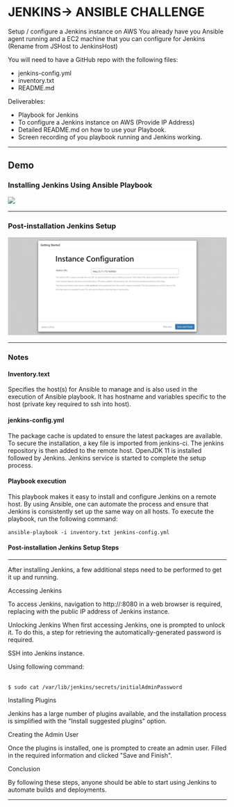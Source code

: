 # JENKINS-> ANSIBLE CHALLENGE

Setup / configure a Jenkins instance on AWS
You already have you Ansible agent running and a EC2 machine that you can configure for Jenkins (Rename from JSHost to JenkinsHost)

You will need to have a GitHub repo with the following files:

- jenkins-config.yml
- inventory.txt
- README.md

Deliverables:

- Playbook for Jenkins
- To configure a Jenkins instance on AWS (Provide IP Address)
- Detailed README.md on how to use your Playbook.
- Screen recording of you playbook running and Jenkins working.

---

## Demo

### Installing Jenkins Using Ansible Playbook

![](jenkins-instance.gif)

---

### Post-installation Jenkins Setup

![](running-playbook.gif)

---

### Notes

#### Inventory.text

Specifies the host(s) for Ansible to manage and is also used in the execution of Ansible playbook. It has hostname and variables specific to the host (private key required to ssh into host).

#### jenkins-config.yml

The package cache is updated to ensure the latest packages are available. To secure the installation, a key file is imported from jenkins-ci. The jenkins repository is then added to the remote host. OpenJDK 11 is installed followed by Jenkins. Jenkins service is started to complete the setup process.

#### Playbook execution

This playbook makes it easy to install and configure Jenkins on a remote host. By using Ansible, one can automate the process and ensure that Jenkins is consistently set up the same way on all hosts. To execute the playbook, run the following command:

```
ansible-playbook -i inventory.txt jenkins-config.yml

```

#### Post-installation Jenkins Setup Steps

---

After installing Jenkins, a few additional steps need to be performed to get it up and running.

Accessing Jenkins

To access Jenkins, navigation to http://<jenkins public ip>:8080 in a web browser is required, replacing <jenkins public ip> with the public IP address of Jenkins instance.

Unlocking Jenkins
When first accessing Jenkins, one is prompted to unlock it. To do this, a step for retrieving the automatically-generated password is required.

SSH into Jenkins instance.

Using following command:

```

$ sudo cat /var/lib/jenkins/secrets/initialAdminPassword

```

Installing Plugins

Jenkins has a large number of plugins available, and the installation process is simplified with the "Install suggested plugins" option.

Creating the Admin User

Once the plugins is installed, one is prompted to create an admin user. Filled in the required information and clicked "Save and Finish".

Conclusion

By following these steps, anyone should be able to start using Jenkins to automate builds and deployments.

---
